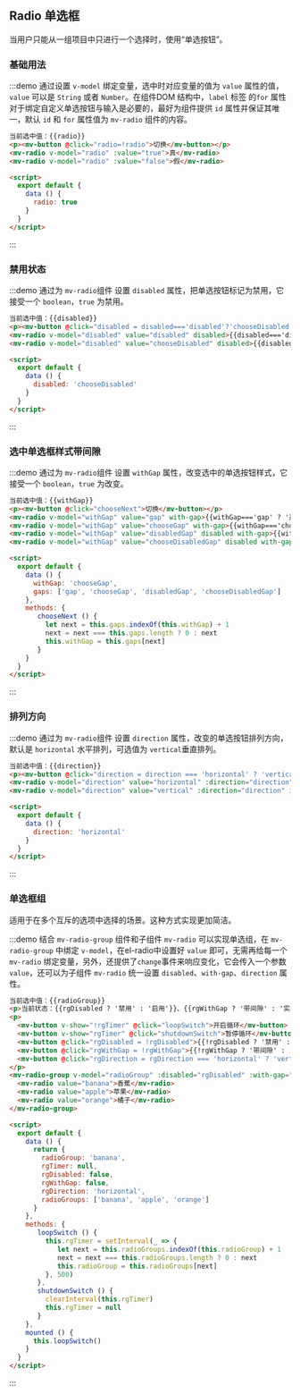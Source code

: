 <script>
  export default {
    data () {
      return {
        radio: true,
        disabled: 'chooseDisabled',
        withGap: 'chooseGap',
        gaps: ['gap', 'chooseGap', 'disabledGap', 'chooseDisabledGap'],
        direction: 'horizontal',
        radioGroup: 'banana',
        rgTimer: null,
        rgDisabled: false,
        rgWithGap: false,
        rgDirection: 'horizontal',
        radioGroups: ['banana', 'apple', 'orange']
      }
    },
    methods: {
       chooseNext () {
         let next = this.gaps.indexOf(this.withGap) + 1
         next = next === this.gaps.length ? 0 : next
         this.withGap = this.gaps[next]
       },
       loopSwitch () {
         this.rgTimer = setInterval(_ => {
            let next = this.radioGroups.indexOf(this.radioGroup) + 1
            next = next === this.radioGroups.length ? 0 : next
            this.radioGroup = this.radioGroups[next]
         }, 500)
       },
       shutdownSwitch () {
         clearInterval(this.rgTimer)
         this.rgTimer = null
       }
    },
    mounted () {
      this.loopSwitch()
    }
  }
</script>

<style>
    .demo-radio .block {
        padding: 30px 24px;
        overflow: hidden;
        border-bottom: 1px solid #eff2f6;
        &:last-child {
            border-bottom: none;
        }
    }
    .demo-radio .demonstration {
        display: block;
        color: #8492a6;
        font-size: 14px;
        text-align: center;
        margin-bottom: 20px;
     }
</style>

## Radio 单选框

当用户只能从一组项目中只进行一个选择时，使用“单选按钮”。

### 基础用法

:::demo 通过设置 `v-model` 绑定变量，选中时对应变量的值为 `value` 属性的值，`value` 可以是 `String` 或者 `Number`。在组件DOM 结构中，`label` 标签 的`for` 属性对于绑定自定义单选按钮与输入是必要的，最好为组件提供 `id` 属性并保证其唯一，默认 `id` 和 `for` 属性值为 `mv-radio` 组件的内容。
```html
当前选中值：{{radio}}
<p><mv-button @click="radio=!radio">切换</mv-button></p>
<mv-radio v-model="radio" :value="true">真</mv-radio>
<mv-radio v-model="radio" :value="false">假</mv-radio>

<script>
  export default {
    data () {
      radio: true
    }
  }
</script>
```
:::

### 禁用状态

:::demo 通过为 `mv-radio`组件 设置 `disabled` 属性，把单选按钮标记为禁用，它接受一个 `boolean`，`true` 为禁用。
```html
当前选中值：{{disabled}}
<p><mv-button @click="disabled = disabled==='disabled'?'chooseDisabled':'disabled'">切换</mv-button></p>
<mv-radio v-model="disabled" value="disabled" disabled>{{disabled==='disabled' ? '选中且禁用':'禁用'}}</mv-radio>
<mv-radio v-model="disabled" value="chooseDisabled" disabled>{{disabled==='chooseDisabled' ? '选中且禁用':'禁用'}}</mv-radio>

<script>
  export default {
    data () {
      disabled: 'chooseDisabled'
    }
  }
</script>
```
:::

### 选中单选框样式带间隙

:::demo 通过为 `mv-radio`组件 设置 `withGap` 属性，改变选中的单选按钮样式，它接受一个 `boolean`，`true` 为改变。
```html
当前选中值：{{withGap}}
<p><mv-button @click="chooseNext">切换</mv-button></p>
<mv-radio v-model="withGap" value="gap" with-gap>{{withGap==='gap' ? '选中且间隙' : '间隙'}}</mv-radio>
<mv-radio v-model="withGap" value="chooseGap" with-gap>{{withGap==='chooseGap' ? '选中且间隙' : '间隙'}}</mv-radio>
<mv-radio v-model="withGap" value="disabledGap" disabled with-gap>{{withGap==='disabledGap' ? '选中且禁用且间隙' : '禁用且间隙'}}</mv-radio>
<mv-radio v-model="withGap" value="chooseDisabledGap" disabled with-gap>{{withGap==='chooseDisabledGap' ? '选中且禁用且间隙' : '禁用且间隙'}}</mv-radio>

<script>
  export default {
    data () {
      withGap: 'chooseGap',
      gaps: ['gap', 'chooseGap', 'disabledGap', 'chooseDisabledGap']
    },
    methods: {
       chooseNext () {
         let next = this.gaps.indexOf(this.withGap) + 1
         next = next === this.gaps.length ? 0 : next
         this.withGap = this.gaps[next]
       }
    }
  }
</script>
```
:::

### 排列方向

:::demo 通过为 `mv-radio`组件 设置 `direction` 属性，改变的单选按钮排列方向，默认是 `horizontal` 水平排列，可选值为 `vertical`垂直排列。
```html
当前选中值：{{direction}}
<p><mv-button @click="direction = direction === 'horizontal' ? 'vertical' : 'horizontal'">切换</mv-button></p>
<mv-radio v-model="direction" value="horizontal" :direction="direction" id="horizontal">{{direction==='horizontal'?'水平排列':'垂直排列'}}</mv-radio>
<mv-radio v-model="direction" value="vertical" :direction="direction" id="vertical">{{direction==='horizontal'?'水平排列':'垂直排列'}}</mv-radio>

<script>
  export default {
    data () {
      direction: 'horizontal'
    }
  }
</script>
```
:::

### 单选框组

适用于在多个互斥的选项中选择的场景。这种方式实现更加简洁。

:::demo 结合 `mv-radio-group` 组件和子组件 `mv-radio` 可以实现单选组，在 `mv-radio-group` 中绑定 `v-model`，在el-radio中设置好 `value` 即可，无需再给每一个 `mv-radio` 绑定变量，另外，还提供了`change`事件来响应变化，它会传入一个参数`value`，还可以为子组件 `mv-radio` 统一设置 `disabled`、`with-gap`、`direction` 属性。
```html
当前选中值：{{radioGroup}}
<p>当前状态：{{rgDisabled ? '禁用' : '启用'}}、{{rgWithGap ? '带间隙' : '实心'}}、{{rgDirection==='horizontal' ? '水平' : '垂直'}}</p>
<p>
  <mv-button v-show="!rgTimer" @click="loopSwitch">开启循环</mv-button>
  <mv-button v-show="rgTimer" @click="shutdownSwitch">暂停循环</mv-button>
  <mv-button @click="rgDisabled = !rgDisabled">{{!rgDisabled ? '禁用' : '启用'}}</mv-button>
  <mv-button @click="rgWithGap = !rgWithGap">{{!rgWithGap ? '带间隙' : '实心'}}</mv-button>
  <mv-button @click="rgDirection = rgDirection === 'horizontal' ? 'vertical' : 'horizontal'">{{rgDirection!=='horizontal' ? '水平' : '垂直'}}</mv-button>
</p>
<mv-radio-group v-model="radioGroup" :disabled="rgDisabled" :with-gap="rgWithGap" :direction="rgDirection">
  <mv-radio value="banana">香蕉</mv-radio>
  <mv-radio value="apple">苹果</mv-radio>
  <mv-radio value="orange">橘子</mv-radio>
</mv-radio-group>

<script>
  export default {
    data () {
      return {
        radioGroup: 'banana',
        rgTimer: null,
        rgDisabled: false,
        rgWithGap: false,
        rgDirection: 'horizontal',
        radioGroups: ['banana', 'apple', 'orange']
      }
    },
    methods: {
       loopSwitch () {
         this.rgTimer = setInterval(_ => {
            let next = this.radioGroups.indexOf(this.radioGroup) + 1
            next = next === this.radioGroups.length ? 0 : next
            this.radioGroup = this.radioGroups[next]
         }, 500)
       },
       shutdownSwitch () {
         clearInterval(this.rgTimer)
         this.rgTimer = null
       }
    },
    mounted () {
      this.loopSwitch()
    }
  }
</script>
```
:::
